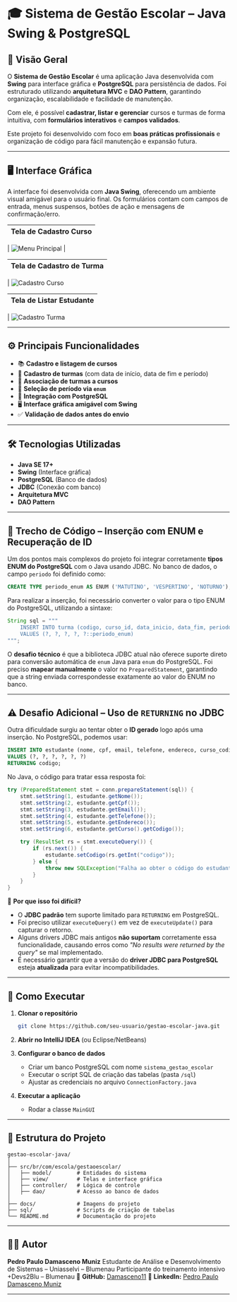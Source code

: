 # 🎓 **Sistema de Gestão Escolar – Java Swing & PostgreSQL**

## 📌 **Visão Geral**

O **Sistema de Gestão Escolar** é uma aplicação Java desenvolvida com **Swing** para interface gráfica e **PostgreSQL** para persistência de dados.
Foi estruturado utilizando **arquitetura MVC** e **DAO Pattern**, garantindo organização, escalabilidade e facilidade de manutenção.

Com ele, é possível **cadastrar, listar e gerenciar** cursos e turmas de forma intuitiva, com **formulários interativos** e **campos validados**.

Este projeto foi desenvolvido com foco em **boas práticas profissionais** e organização de código para fácil manutenção e expansão futura.

---

## 🖥 **Interface Gráfica**

A interface foi desenvolvida com **Java Swing**, oferecendo um ambiente visual amigável para o usuário final.
Os formulários contam com campos de entrada, menus suspensos, botões de ação e mensagens de confirmação/erro.

| Tela de Cadastro Curso                                                     
| ------------------------------------------

| ![Menu Principal](docs/Interfa-cadastro-curso-enum.png) |

| Tela de Cadastro de Turma 
| ------------------------------------------

| ![Cadastro Curso](docs/Interfa-cadastro-turma-enum.png)

| Tela de Listar Estudante 
| ------------------------------------------

| ![Cadastro Turma](docs/Interfa-lista-estudante-curso.png) 

---

## ⚙ **Principais Funcionalidades**

* 📚 **Cadastro e listagem de cursos**
* 🏫 **Cadastro de turmas** (com data de início, data de fim e período)
* 🎯 **Associação de turmas a cursos**
* 📅 **Seleção de período via `enum`**
* 💾 **Integração com PostgreSQL**
* 🖥 **Interface gráfica amigável com Swing**
* ✅ **Validação de dados antes do envio**

---

## 🛠 **Tecnologias Utilizadas**

* **Java SE 17+**
* **Swing** (Interface gráfica)
* **PostgreSQL** (Banco de dados)
* **JDBC** (Conexão com banco)
* **Arquitetura MVC**
* **DAO Pattern**

---

## 📜 **Trecho de Código – Inserção com ENUM e Recuperação de ID**

Um dos pontos mais complexos do projeto foi integrar corretamente **tipos ENUM do PostgreSQL** com o Java usando JDBC.
No banco de dados, o campo `periodo` foi definido como:

```sql
CREATE TYPE periodo_enum AS ENUM ('MATUTINO', 'VESPERTINO', 'NOTURNO');
```

Para realizar a inserção, foi necessário converter o valor para o tipo ENUM do PostgreSQL, utilizando a sintaxe:

```java
String sql = """
    INSERT INTO turma (codigo, curso_id, data_inicio, data_fim, periodo) 
    VALUES (?, ?, ?, ?, ?::periodo_enum)
""";
```

O **desafio técnico** é que a biblioteca JDBC atual não oferece suporte direto para conversão automática de `enum` Java para `enum` do PostgreSQL.
Foi preciso **mapear manualmente** o valor no `PreparedStatement`, garantindo que a string enviada correspondesse exatamente ao valor do ENUM no banco.

---

## ⚠ **Desafio Adicional – Uso de `RETURNING` no JDBC**

Outra dificuldade surgiu ao tentar obter o **ID gerado** logo após uma inserção.
No PostgreSQL, podemos usar:

```sql
INSERT INTO estudante (nome, cpf, email, telefone, endereco, curso_codigo) 
VALUES (?, ?, ?, ?, ?, ?) 
RETURNING codigo;
```

No Java, o código para tratar essa resposta foi:

```java
try (PreparedStatement stmt = conn.prepareStatement(sql)) {
    stmt.setString(1, estudante.getNome());
    stmt.setString(2, estudante.getCpf());
    stmt.setString(3, estudante.getEmail());
    stmt.setString(4, estudante.getTelefone());
    stmt.setString(5, estudante.getEndereco());
    stmt.setString(6, estudante.getCurso().getCodigo());

    try (ResultSet rs = stmt.executeQuery()) {
        if (rs.next()) {
            estudante.setCodigo(rs.getInt("codigo"));
        } else {
            throw new SQLException("Falha ao obter o código do estudante inserido.");
        }
    }
}
```

📌 **Por que isso foi difícil?**

* O **JDBC padrão** tem suporte limitado para `RETURNING` em PostgreSQL.
* Foi preciso utilizar `executeQuery()` em vez de `executeUpdate()` para capturar o retorno.
* Alguns drivers JDBC mais antigos **não suportam** corretamente essa funcionalidade, causando erros como *"No results were returned by the query"* se mal implementado.
* É necessário garantir que a versão do **driver JDBC para PostgreSQL** esteja **atualizada** para evitar incompatibilidades.

---

## 🚀 **Como Executar**

1. **Clonar o repositório**

   ```bash
   git clone https://github.com/seu-usuario/gestao-escolar-java.git
   ```
2. **Abrir no IntelliJ IDEA** (ou Eclipse/NetBeans)
3. **Configurar o banco de dados**

   * Criar um banco PostgreSQL com nome `sistema_gestao_escolar`
   * Executar o script SQL de criação das tabelas (pasta `/sql`)
   * Ajustar as credenciais no arquivo `ConnectionFactory.java`
4. **Executar a aplicação**

   * Rodar a classe `MainGUI`

---

## 📂 **Estrutura do Projeto**

```
gestao-escolar-java/
│
├── src/br/com/escola/gestaoescolar/
│   ├── model/        # Entidades do sistema
│   ├── view/         # Telas e interface gráfica
│   ├── controller/   # Lógica de controle
│   ├── dao/          # Acesso ao banco de dados
│
├── docs/             # Imagens do projeto
├── sql/              # Scripts de criação de tabelas
└── README.md         # Documentação do projeto
```

---

## 👨‍💻 **Autor**

**Pedro Paulo Damasceno Muniz**
Estudante de Análise e Desenvolvimento de Sistemas – Uniasselvi – Blumenau
Participante do treinamento intensivo +Devs2Blu – Blumenau
📌 **GitHub:** [Damasceno11](https://github.com/Damasceno11)
📌 **LinkedIn:** [Pedro Paulo Damasceno Muniz](https://www.linkedin.com/in/pedro-paulo-damasceno-muniz)

---
